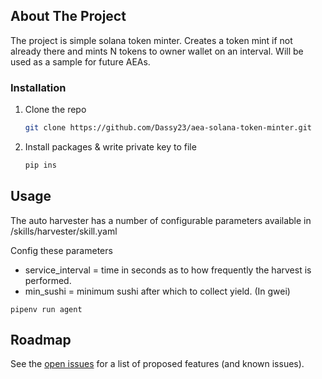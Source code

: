 <!-- ABOUT THE PROJECT -->

## About The Project

The project is simple solana token minter. Creates a token mint if not already there and mints N tokens to owner wallet on an interval. Will be used as a sample for future AEAs.

### Installation

1. Clone the repo
   ```sh
   git clone https://github.com/Dassy23/aea-solana-token-minter.git
   ```
2. Install packages & write private key to file
   ```sh
   pip ins
   ```

<!-- USAGE EXAMPLES -->

## Usage

The auto harvester has a number of configurable parameters available in /skills/harvester/skill.yaml

Config these parameters

- service_interval = time in seconds as to how frequently the harvest is performed.
- min_sushi = minimum sushi after which to collect yield. (In gwei)

```
pipenv run agent
```

<!-- ROADMAP -->

## Roadmap

See the [open issues](https://github.com/8ball030/sushi-farmer/issues) for a list of proposed features (and known issues).
